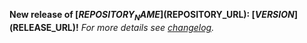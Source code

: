 **New release of __[$REPOSITORY_NAME]($REPOSITORY_URL)__: __[$VERSION]($RELEASE_URL)!__**
*For more details see [changelog]($CHANGELOG_URL).*
